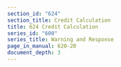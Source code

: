 ```yaml
---
section_id: "624"
section_title: Credit Calculation
title: 624 Credit Calculation
series_id: "600"
series_title: Warning and Response
page_in_manual: 620-20
document_depth: 3
---
```


